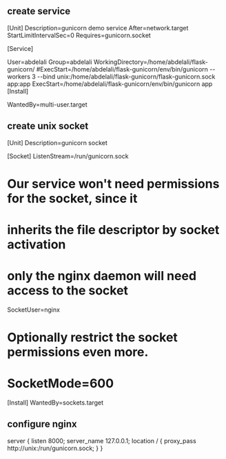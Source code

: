 ## create service
 
[Unit]
Description=gunicorn demo service
After=network.target
StartLimitIntervalSec=0
Requires=gunicorn.socket

[Service]

User=abdelali
Group=abdelali
WorkingDirectory=/home/abdelali/flask-gunicorn/
#ExecStart=/home/abdelali/flask-gunicorn/env/bin/gunicorn --workers 3 --bind unix:/home/abdelali/flask-gunicorn/flask-gunicorn.sock app:app
ExecStart=/home/abdelali/flask-gunicorn/env/bin/gunicorn app
[Install]

WantedBy=multi-user.target

## create unix socket



[Unit]
Description=gunicorn socket

[Socket]
ListenStream=/run/gunicorn.sock
# Our service won't need permissions for the socket, since it
# inherits the file descriptor by socket activation
# only the nginx daemon will need access to the socket
SocketUser=nginx
# Optionally restrict the socket permissions even more.
# SocketMode=600

[Install]
WantedBy=sockets.target


## configure nginx

server {
        listen          8000;
        server_name     127.0.0.1;
        location / {
            proxy_pass http://unix:/run/gunicorn.sock;
        }
    }
